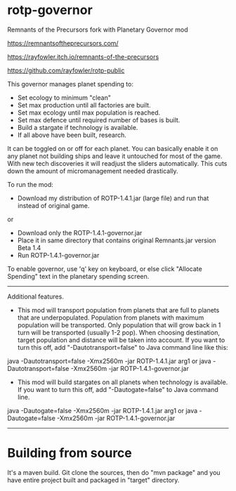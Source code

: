 # rotp-governor

Remnants of the Precursors fork with Planetary Governor mod 

https://remnantsoftheprecursors.com/

https://rayfowler.itch.io/remnants-of-the-precursors

https://github.com/rayfowler/rotp-public

This governor manages planet spending to:

* Set ecology to minimum "clean"
* Set max production until all factories are built.
* Set max ecology until max population is reached.
* Set max defence until required number of bases is built.
* Build a stargate if technology is available.
* If all above have been built, research.

It can be toggled on or off for each planet. You can basically enable it on any
planet not building ships and leave it untouched for most of the game. With new 
tech discoveries it will readjust the sliders automatically. This cuts down the
amount of micromanagement needed drastically.

To run the mod:

* Download my distribution of ROTP-1.4.1.jar (large file) and run that instead of 
original game.

or

* Download only the ROTP-1.4.1-governor.jar
* Place it in same directory that contains original Remnants.jar version Beta 1.4
* Run ROTP-1.4.1-governor.jar

To enable governor, use 'q' key on keyboard, or else click "Allocate Spending"
text in the planetary spending screen.

---

Additional features.

* This mod will transport population from planets that are full to planets that
are underpopulated. Population from planets with maximum population will be 
transported. Only population that will grow back in 1 turn will be transported 
(usually 1-2 pop). When choosing destination, target population and distance will
be taken into account. If you want to turn this off, add "-Dautotransport=false" 
to Java command line like this:

java -Dautotransport=false -Xmx2560m -jar ROTP-1.4.1.jar arg1
or
java -Dautotransport=false -Xmx2560m -jar ROTP-1.4.1-governor.jar

* This mod will build stargates on all planets when technology is available. If you
want to turn this off, add "-Dautogate=false" to Java command line.

java -Dautogate=false -Xmx2560m -jar ROTP-1.4.1.jar arg1
or
java -Dautogate=false -Xmx2560m -jar ROTP-1.4.1-governor.jar

---

# Building from source

It's a maven build. Git clone the sources, then do "mvn package" and you have entire
project built and packaged in "target" directory.

